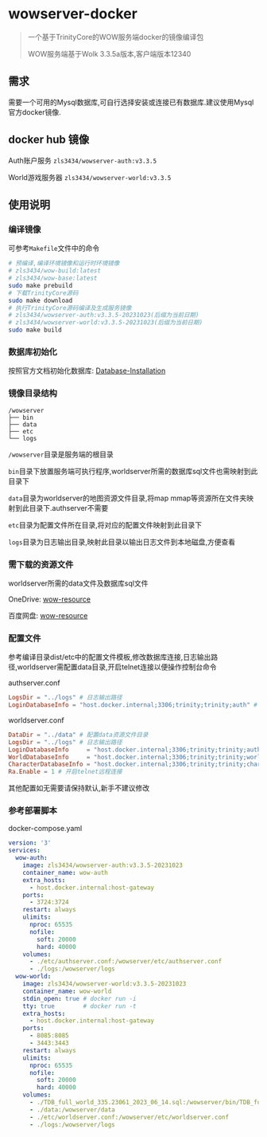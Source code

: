 # wowserver-docker

> 一个基于TrinityCore的WOW服务端docker的镜像编译包
> 
> WOW服务端基于Wolk 3.3.5a版本,客户端版本12340

## 需求

需要一个可用的Mysql数据库,可自行选择安装或连接已有数据库.建议使用Mysql官方docker镜像.

## docker hub 镜像

Auth账户服务 `zls3434/wowserver-auth:v3.3.5`

World游戏服务器 `zls3434/wowserver-world:v3.3.5`

## 使用说明

### 编译镜像

可参考`Makefile`文件中的命令

```bash
# 预编译,编译环境镜像和运行时环境镜像
# zls3434/wow-build:latest
# zls3434/wow-base:latest 
sudo make prebuild
# 下载TrinityCore源码
sudo make download
# 执行TrinityCore源码编译及生成服务镜像
# zls3434/wowserver-auth:v3.3.5-20231023(后缀为当前日期)
# zls3434/wowserver-world:v3.3.5-20231023(后缀为当前日期)
sudo make build
```

### 数据库初始化

按照官方文档初始化数据库: [Database-Installation](https://trinitycore.info/en/install/Database-Installation "Database-Installation - TrinityCore MMo Project Wiki")

### 镜像目录结构

```
/wowserver
├── bin
├── data
├── etc
└── logs
```

`/wowserver`目录是服务端的根目录

`bin`目录下放置服务端可执行程序,worldserver所需的数据库sql文件也需映射到此目录下

`data`目录为worldserver的地图资源文件目录,将map mmap等资源所在文件夹映射到此目录下.authserver不需要

`etc`目录为配置文件所在目录,将对应的配置文件映射到此目录下

`logs`目录为日志输出目录,映射此目录以输出日志文件到本地磁盘,方便查看

### 需下载的资源文件

worldserver所需的data文件及数据库sql文件

OneDrive: [wow-resource](https://1drv.ms/f/s!AseXanlJ4N-RwVyJHVsuboGDVpjs?e=11Zuat)

百度网盘: [wow-resource](https://pan.baidu.com/s/1-1L7S4fBuncvWA6NxpKpnA?pwd=wtrz)

### 配置文件

参考编译目录dist/etc中的配置文件模板,修改数据库连接,日志输出路径,worldserver需配置data目录,开启telnet连接以便操作控制台命令

authserver.conf

```conf
LogsDir = "../logs" # 日志输出路径
LoginDatabaseInfo = "host.docker.internal;3306;trinity;trinity;auth" # 数据库连接
```

worldserver.conf

```conf
DataDir = "../data" # 配置data资源文件目录
LogsDir = "../logs" # 日志输出路径
LoginDatabaseInfo     = "host.docker.internal;3306;trinity;trinity;auth" # 数据库连接
WorldDatabaseInfo     = "host.docker.internal;3306;trinity;trinity;world" # 数据库连接
CharacterDatabaseInfo = "host.docker.internal;3306;trinity;trinity;characters" # 数据库连接
Ra.Enable = 1 # 开启telnet远程连接
```

其他配置如无需要请保持默认,新手不建议修改

### 参考部署脚本

docker-compose.yaml

```yaml
version: '3'
services:
  wow-auth:
    image: zls3434/wowserver-auth:v3.3.5-20231023
    container_name: wow-auth
    extra_hosts:
      - host.docker.internal:host-gateway
    ports:
      - 3724:3724
    restart: always
    ulimits:
      nproc: 65535
      nofile:
        soft: 20000
        hard: 40000
    volumes:
      - ./etc/authserver.conf:/wowserver/etc/authserver.conf
      - ./logs:/wowserver/logs
  wow-world:
    image: zls3434/wowserver-world:v3.3.5-20231023
    container_name: wow-world
    stdin_open: true # docker run -i
    tty: true        # docker run -t
    extra_hosts:
      - host.docker.internal:host-gateway
    ports:
      - 8085:8085
      - 3443:3443
    restart: always
    ulimits:
      nproc: 65535
      nofile:
        soft: 20000
        hard: 40000
    volumes:
      - ./TDB_full_world_335.23061_2023_06_14.sql:/wowserver/bin/TDB_full_world_335.23061_2023_06_14.sql
      - ./data:/wowserver/data
      - ./etc/worldserver.conf:/wowserver/etc/worldserver.conf
      - ./logs:/wowserver/logs

```